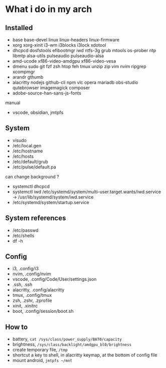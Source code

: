 # What i do in my arch

## Installed

- base base-devel linux linux-headers linux-firmware
- xorg xorg-xinit i3-wm i3blocks i3lock xdotool
- dhcpcd dosfstools efibootmgr iwd ntfs-3g grub mtools os-prober ntp libmtp alsa-utils pulseaudio pulseaudio-alsa
- amd-ucode xf86-video-amdgpu xf86-video-vesa
- dmenu sudo git fzf zsh htop feh
  tmux unzip zip vim nvim ripgrep xcompmgr
- arandr gthumb
- alacritty nodejs github-cli npm vlc opera mariadb obs-studio qutebrowser
  imagemagick composer
- adobe-source-han-sans-js-fonts

manual

- vscode, obsidian, jmtpfs

## System

- visudo
- /etc/local.gen
- /etc/hostname
- /etc/hosts
- /etc/default/grub
- /etc/pulse/default.pa

can change background ?

- systemctl dhcpcd
- systemctl iwd
/etc/systemd/system/multi-user.target.wants/iwd.service → /usr/lib/systemd/system/iwd.service
- /etc/systemd/system/startup.service

## System references

- /etc/passwd
- /etc/shells
- df -h

## Config

- i3, .config/i3
- nvim, .config/nvim
- vscode, .config/Code/User/settings.json
- .ssh, .ssh
- alacritty, .config/alacritty
- tmux, .config/tmux
- zsh, .zshr, .zprofile
- xinit, .xinitrc
- boot, .config/session/boot.sh

## How to

- battery, `cat /sys/class/power_supply/BAT0/capacity`
- brightness, `/sys/class/backlight/amdgpu_bl0/brightness`
- create temporary file, `/tmp`
- shortcut a key to shell, in alacritty keymap, at the bottom of config file
- mount android, `jmtpfs ~/mnt`
